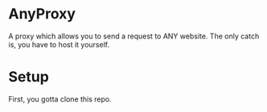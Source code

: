 # AnyProxy
A proxy which allows you to send a request to ANY website. The only catch is,
you have to host it yourself.

# Setup
First, you gotta clone this repo.